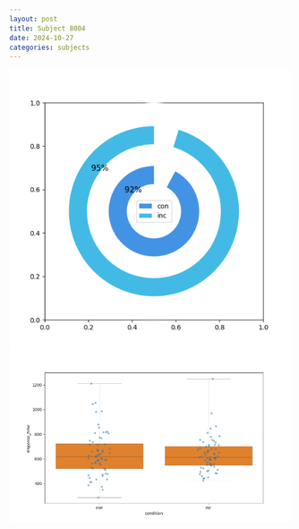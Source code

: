 ```yaml
---
layout: post
title: Subject 8004
date: 2024-10-27
categories: subjects
---
```


![](data/8004/run-4/8004_accuracy_by_condition.png)
![](data/8004/run-4/8004_rt.png)
